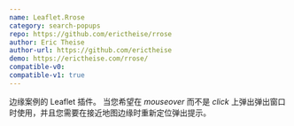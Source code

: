```yaml
---
name: Leaflet.Rrose
category: search-popups
repo: https://github.com/erictheise/rrose
author: Eric Theise
author-url: https://github.com/erictheise
demo: https://erictheise.com/rrose/
compatible-v0:
compatible-v1: true
---
```


边缘案例的 Leaflet 插件。 当您希望在 <em>mouseover</em> 而不是 <em>click</em> 上弹出弹出窗口时使用，并且您需要在接近地图边缘时重新定位弹出提示。
